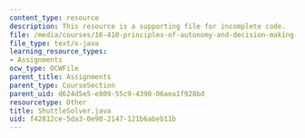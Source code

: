 ```yaml
---
content_type: resource
description: This resource is a supporting file for incomplete code.
file: /media/courses/16-410-principles-of-autonomy-and-decision-making-fall-2010/f42812ce5da30e902147121b6abeb11b_ShuttleSolver.java
file_type: text/x-java
learning_resource_types:
- Assignments
ocw_type: OCWFile
parent_title: Assignments
parent_type: CourseSection
parent_uid: d624d5e5-e809-55c9-4390-06aea1f928bd
resourcetype: Other
title: ShuttleSolver.java
uid: f42812ce-5da3-0e90-2147-121b6abeb11b
---
```

